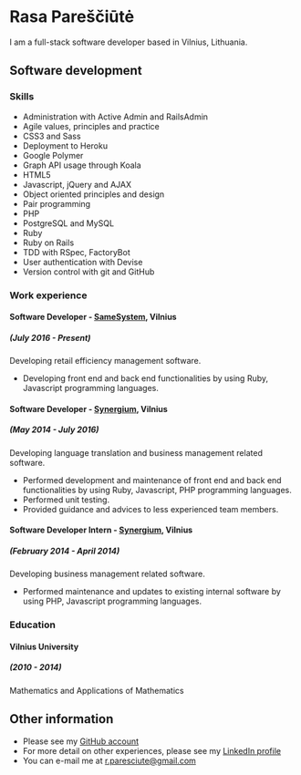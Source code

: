 # Rasa Pareščiūtė

I am a full-stack software developer based in Vilnius, Lithuania.

## Software development

### Skills

* Administration with Active Admin and RailsAdmin 
* Agile values, principles and practice
* CSS3 and Sass
* Deployment to Heroku
* Google Polymer
* Graph API usage through Koala
* HTML5
* Javascript, jQuery and AJAX
* Object oriented principles and design
* Pair programming
* PHP
* PostgreSQL and MySQL
* Ruby
* Ruby on Rails
* TDD with RSpec, FactoryBot
* User authentication with Devise
* Version control with git and GitHub

### Work experience

#### Software Developer - [SameSystem](https://www.samesystem.com/), Vilnius
##### (July 2016 - Present)

Developing retail efficiency management software.

* Developing front end and back end functionalities by using Ruby, Javascript programming languages.

#### Software Developer - [Synergium](https://www.synergium.eu), Vilnius
##### (May 2014 - July 2016)

Developing language translation and business management related software.

* Performed development and maintenance of front end and back end functionalities by using Ruby, Javascript, PHP programming languages.
* Performed unit testing.
* Provided guidance and advices to less experienced team members.

#### Software Developer Intern - [Synergium](https://www.synergium.eu), Vilnius
##### (February 2014 - April 2014)

Developing business management related software.

* Performed maintenance and updates to existing internal software by using PHP, Javascript programming languages.

### Education

#### Vilnius University
##### (2010 - 2014)

Mathematics and Applications of Mathematics

## Other information

* Please see my [GitHub account](https://github.com/kraftingas)
* For more detail on other experiences, please see my [LinkedIn profile](https://lt.linkedin.com/in/rasaparesciute)
* You can e-mail me at r.paresciute@gmail.com
